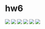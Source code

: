 # hw6
![](https://github.com/anitabakaeva/hw6/blob/master/%D0%A1%D0%BD%D0%B8%D0%BC%D0%BE%D0%BA%20%D1%8D%D0%BA%D1%80%D0%B0%D0%BD%D0%B0%202018-04-02%20%D0%B2%2018.35.06.png)
![](https://github.com/anitabakaeva/hw6/blob/master/%D0%A1%D0%BD%D0%B8%D0%BC%D0%BE%D0%BA%20%D1%8D%D0%BA%D1%80%D0%B0%D0%BD%D0%B0%202018-04-02%20%D0%B2%2018.39.49.png)
![](https://github.com/anitabakaeva/hw6/blob/master/%D0%A1%D0%BD%D0%B8%D0%BC%D0%BE%D0%BA%20%D1%8D%D0%BA%D1%80%D0%B0%D0%BD%D0%B0%202018-04-02%20%D0%B2%2019.04.15.png)
![](https://github.com/anitabakaeva/hw6/blob/master/%D0%A1%D0%BD%D0%B8%D0%BC%D0%BE%D0%BA%20%D1%8D%D0%BA%D1%80%D0%B0%D0%BD%D0%B0%202018-04-02%20%D0%B2%2019.59.31.png?raw=true)
![](https://github.com/anitabakaeva/hw6/blob/master/%D0%A1%D0%BD%D0%B8%D0%BC%D0%BE%D0%BA%20%D1%8D%D0%BA%D1%80%D0%B0%D0%BD%D0%B0%202018-04-02%20%D0%B2%2019.40.50.png?raw=true)
![](https://github.com/anitabakaeva/hw6/blob/master/download.png)
